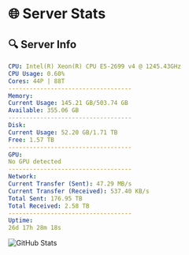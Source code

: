 # 🌐 Server Stats
## 🔍 Server Info
```yaml
CPU: Intel(R) Xeon(R) CPU E5-2699 v4 @ 1245.43GHz
CPU Usage: 0.60%
Cores: 44P | 88T
-----------------------------------
Memory:
Current Usage: 145.21 GB/503.74 GB
Available: 355.06 GB
-----------------------------------
Disk:
Current Usage: 52.20 GB/1.71 TB
Free: 1.57 TB
-----------------------------------
GPU:
No GPU detected
-----------------------------------
Network:
Current Transfer (Sent): 47.29 MB/s
Current Transfer (Received): 537.40 KB/s
Total Sent: 176.95 TB
Total Received: 2.58 TB
-----------------------------------
Uptime:
26d 17h 28m 18s
```
![GitHub Stats](https://img.shields.io/badge/Updated-2025-03-06_16:11:36-blue)